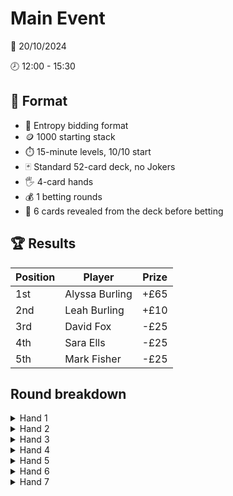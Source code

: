 # Main Event

📆 20/10/2024

🕗 12:00 - 15:30

## 📃 Format

- 💬 Entropy bidding format
- 🪙 1000 starting stack
- ⏱️ 15-minute levels, 10/10 start
- 🃏 Standard 52-card deck, no Jokers
- 🖐️ 4-card hands
- 💰 1 betting rounds
- 👀 6 cards revealed from the deck before betting

## 🏆 Results

| Position | Player         | Prize |
|----------|----------------|-------|
| 1st      | Alyssa Burling | +£65  |
| 2nd      | Leah Burling   | +£10  |
| 3rd      | David Fox      | -£25  |
| 4th      | Sara Ells      | -£25  |
| 5th      | Mark Fisher    | -£25  |


## Round breakdown

<details>
<summary>Hand 1</summary>

### Bids

| Player | Stack | Hand        | Bid 1 | Bid 2     |
|--------|-------|-------------|-------|-----------|
| Mark   | 1000  | Th 5h Kd Qc | 2h    | 7h        |
| Leah   | 1000  | Ks Kh 7d 9c | 5d    | Challenge |
| Sara   | 1000  | 8s 7h 3h 2h | 5h    |           |
| David  | 1000  | Ah Ad 9d 3c | 6d    |           |
| Alyssa | 1000  | 6s 4d 3d Ac | 7d    |           |

### Betting

👀 Deck shows As 3s Qh 8h 6h 6c

- 🛡️ Mark: 10
- ⚔️ Leah: 10
- (🛡️) Sara: **call** 10
- (🛡️) David: **raise** to 50
- ❌ Alyssa: **fold**
- ❌ Mark: **fold**
- ⚔️ Leah: **call** 40
- (🛡️) Sara: **call** 40

### Results

There were 10 hearts, team 🛡️ wins

- Sara ➕30
- David ➕30
- Leah 🔻50
- Mark 🔻10

</details>

<details>
<summary>Hand 2</summary>

### Bids

| Player | Stack | Hand        | Bid 1     |
|--------|-------|-------------|-----------|
| Leah   | 950   | Qs 8h 9c 2c | 5h        |
| Sara   | 1030  | Kh 9h 3h Tc | 6h        |
| David  | 1030  | Ad 9d 6c 4c | 7c        |
| Alyssa | 1000  | Ts Ah 8d Ac | 7h        |
| Mark   | 990   | 8s 2s 2d 7c | Challenge |

### Betting

👀 Deck shows Ks Js 6h 7d 8c 3c

- 🛡️ Alyssa: 10
- ⚔️ Mark: 10
- ❌ Leah: **fold**
- ❌ Sara: **fold**
- (🛡️) David: **call** 10
- 🛡️ Alyssa: **raise** to 50
- ❌ Mark: **fold**
- (🛡️) David: **raise** to 300
- 🛡️ Alyssa: **call** 250

### Results

There were 8 hearts, team 🛡️ wins by default

- David ➕5
- Alyssa ➕5
- Mark 🔻10

</details>

<details>
<summary>Hand 3</summary>

### Bids

| Player | Stack | Hand        | Bid 1 | Bid 2     |
|--------|-------|-------------|-------|-----------|
| Sara   | 1030  | As 7h 9d Kc | 5s    | Challenge |
| David  | 1035  | 9s 6h 2d Tc | 7d    |           |
| Alyssa | 1005  | 6s 3h Kd 7d | 8d    |           |
| Mark   | 980   | 8s 5h 4h Qd | 8h    |           |
| Leah   | 950   | 7s 8d 6d Ac | 9d    |           |

### Betting

👀 Deck shows 5s Th Jd Jc 8c 5c

- 🛡️ Leah: 10
- ⚔️ Sara: 10
- ❌ David: **fold**
- ❌ Alyssa: **fold**
- ❌ Mark: **fold**
- 🛡️ Leah: **check**
- ⚔️ Sara: **check**

### Results

There were 9 diamonds, team 🛡️ wins

- Leah ➕10
- Sara 🔻10

</details>

<details>
<summary>Hand 4</summary>

### Bids

| Player | Stack | Hand        | Bid 1 | Bid 2     |
|--------|-------|-------------|-------|-----------|
| David  | 1035  | 6s 3s Kh 4c | 6s    | Challenge |
| Alyssa | 1005  | 4s 7h 8d Qc | 7h    |           |
| Mark   | 980   | Ts 9h 5d 4d | 7s    |           |
| Leah   | 960   | Ad 2d Ac Kc | 8c    |           |
| Sara   | 1020  | As 5h 7d Jc | 8s    |           |

### Betting

👀 Deck shows Qs 5s 2s Ah Td 7c

- 🛡️ Sara: 20
- ⚔️ David: 20
- ❌ Alyssa: **fold**
- ❌ Mark: **fold**
- (🛡️) Leah: **call** 20
- 🛡️ Sara: **check**
- ⚔️ David: **raise** to 70
- (🛡️) Leah: **call** 50
- ❌ Sara: **fold**

### Results

There were 8 spades, team 🛡️ wins

- Leah ➕90
- Sara 🔻20
- David 🔻70

</details>

<details>
<summary>Hand 5</summary>

### Bids

| Player | Stack | Hand        | Bid 1 | Bid 2     |
|--------|-------|-------------|-------|-----------|
| Alyssa | 1005  | 7s 3s Qd 8d | 6s    | Challenge |
| Mark   | 980   | Qs Kd 3c 2c | 7c    |           |
| Leah   | 1050  | Js Td 9d 8d | 7d    |           |
| Sara   | 1000  | As 9s 2d 9c | 7s    |           |
| David  | 965   | 4s Jh Ad Kc | 8c    |           |

### Betting

👀 Deck shows 4h 7d 6d 5d Qc 7c

- 🛡️ David: 20
- ⚔️ Alyssa: 20
- (🛡️) Mark: **call** 20
- ❌ Leah: **fold**
- (🛡️) Sara: **call** 20
- 🛡️ David: **check**
- ⚔️ Alyssa: **raise** to 100
- (🛡️) Mark: **call** 80
- (🛡️) Sara: **call** 80
- 🛡️ David: **call** 80

### Results

There were 6 spades, team ⚔️ wins

- Alyssa ➕300
- Mark 🔻100
- Sara 🔻100
- David 🔻100

</details>

<details>
<summary>Hand 6</summary>

### Bids

| Player | Stack | Hand        | Bid 1 | Bid 2     |
|--------|-------|-------------|-------|-----------|
| Mark   | 880   | Ks 9s 8h Kc | 2h    | 8s        |
| Leah   | 1050  | 5s Qd Ac 2c | 6s    | 9h        |
| Sara   | 900   | Qh 6h 6d 7c | 7h    | Challenge |
| David  | 865   | Qs Ah Kd 7d | 7s    |           |
| Alyssa | 1305  | 3s Kh 4h 3h | 8h    |           |

### Betting

👀 Deck shows 4s Ad Td 8d 2d 5c

- 🛡️ Leah: 20
- ⚔️ Sara: 20
- ❌ David: **fold**
- (🛡️) Alyssa: **raise** to 60
- (⚔️) Mark: **call** 60
- ❌ Leah: **fold**
- ⚔️ Sara: **call** 40

### Results

There were 9 hearts, team 🛡️ wins

- Alyssa ➕140
- Mark 🔻60
- Sara 🔻60
- Leah 🔻20

</details>

<details>
<summary>Hand 7</summary>

### Bids

| Player | Stack | Hand        | Bid 1 | Bid 2     |
|--------|-------|-------------|-------|-----------|
| Leah   | 1030  | Ts Kh 4h 5c | 5h    | 9h        |
| Sara   | 840   | Ks 7h 6h 2c | 5s    | 10h       |
| David  | 865   | Qh 5h 3h 4d | 6h    | 11h       |
| Alyssa | 1445  | 7s Ah Jh Td | 7h    | Challenge |
| Mark   | 820   | 8h 2h 9d 7c | 8h    |           |

### Betting

👀 Deck shows As Qs 9s 2s 8d 9c

- 🛡️ David: 30
- ⚔️ Alyssa: 30
- ❌ Mark: **fold**
- (⚔️) Leah: **call** 30
- ❌ Sara: **fold**
- 🛡️ David: **check**
- ⚔️ Alyssa: **check**

### Results

There were 12 hearts, team 🛡️ wins

- David ➕60
- Alyssa 🔻30
- Leah 🔻30

</details>